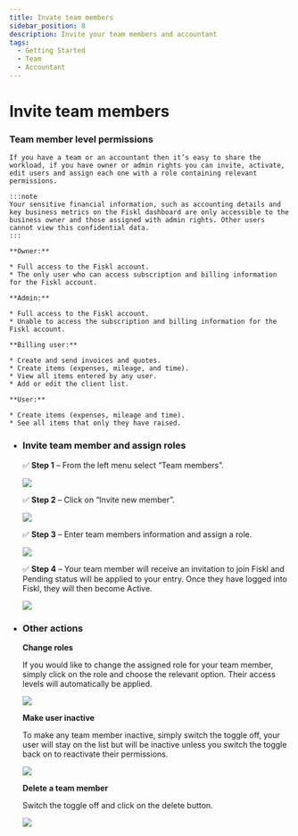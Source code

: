 ```yaml
---
title: Invate team members
sidebar_position: 8
description: Invite your team members and accountant
tags:
  - Getting Started
  - Team
  - Accountant
---
```


# Invite team members

### Team member level permissions

    If you have a team or an accountant then it’s easy to share the workload, if you have owner or admin rights you can invite, activate, edit users and assign each one with a role containing relevant permissions.

    :::note
    Your sensitive financial information, such as accounting details and key business metrics on the Fiskl dashboard are only accessible to the business owner and those assigned with admin rights. Other users cannot view this confidential data.
    :::

    **Owner:**

    * Full access to the Fiskl account.
    * The only user who can access subscription and billing information for the Fiskl account.

    **Admin:**

    * Full access to the Fiskl account.
    * Unable to access the subscription and billing information for the Fiskl account.

    **Billing user:**

    * Create and send invoices and quotes.
    * Create items (expenses, mileage, and time).
    * View all items entered by any user.
    * Add or edit the client list.

    **User:**

    * Create items (expenses, mileage and time).
    * See all items that only they have raised.
*   ### Invite team member and assign roles <a href="#kbsection1" id="kbsection1"></a>

    ✅ **Step 1** – From the left menu select “Team members”.

    ![](https://fiskl.com/wp-content/uploads/2023/07/menu-6.png)

    ✅ **Step 2** – Click on “Invite new member”.

    ![](https://fiskl.com/wp-content/uploads/2023/07/invite-member.png)

    ✅ **Step 3** – Enter team members information and assign a role.

    ![](https://fiskl.com/wp-content/uploads/2023/07/select-role.png)

    ✅ **Step 4** – Your team member will receive an invitation to join Fiskl and Pending status will be applied to your entry. Once they have logged into Fiskl, they will then become Active.

    ![](https://fiskl.com/wp-content/uploads/2023/07/User-on-list-1.png)
*   ### Other actions <a href="#kbsection2" id="kbsection2"></a>

    **Change roles**

    If you would like to change the assigned role for your team member, simply click on the role and choose the relevant option. Their access levels will automatically be applied.

    ![](https://fiskl.com/wp-content/uploads/2023/07/team-list-v2.png)

    **Make user inactive**

    To make any team member inactive, simply switch the toggle off, your user will stay on the list but will be inactive unless you switch the toggle back on to reactivate their permissions.

    ![](https://fiskl.com/wp-content/uploads/2023/07/team-list-with-toggle.png)

    **Delete a team member**

    Switch the toggle off and click on the delete button.

    ![](https://fiskl.com/wp-content/uploads/2023/07/Delete-member.png)
